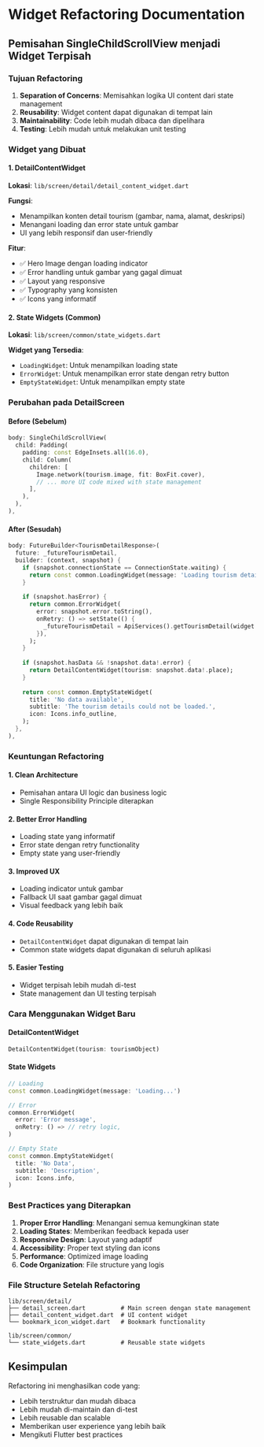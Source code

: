 # Widget Refactoring Documentation

## Pemisahan SingleChildScrollView menjadi Widget Terpisah

### Tujuan Refactoring
1. **Separation of Concerns**: Memisahkan logika UI content dari state management
2. **Reusability**: Widget content dapat digunakan di tempat lain
3. **Maintainability**: Code lebih mudah dibaca dan dipelihara
4. **Testing**: Lebih mudah untuk melakukan unit testing

### Widget yang Dibuat

#### 1. DetailContentWidget
**Lokasi**: `lib/screen/detail/detail_content_widget.dart`

**Fungsi**:
- Menampilkan konten detail tourism (gambar, nama, alamat, deskripsi)
- Menangani loading dan error state untuk gambar
- UI yang lebih responsif dan user-friendly

**Fitur**:
- ✅ Hero Image dengan loading indicator
- ✅ Error handling untuk gambar yang gagal dimuat
- ✅ Layout yang responsive
- ✅ Typography yang konsisten
- ✅ Icons yang informatif

#### 2. State Widgets (Common)
**Lokasi**: `lib/screen/common/state_widgets.dart`

**Widget yang Tersedia**:
- `LoadingWidget`: Untuk menampilkan loading state
- `ErrorWidget`: Untuk menampilkan error state dengan retry button
- `EmptyStateWidget`: Untuk menampilkan empty state

### Perubahan pada DetailScreen

#### Before (Sebelum)
```dart
body: SingleChildScrollView(
  child: Padding(
    padding: const EdgeInsets.all(16.0),
    child: Column(
      children: [
        Image.network(tourism.image, fit: BoxFit.cover),
        // ... more UI code mixed with state management
      ],
    ),
  ),
),
```

#### After (Sesudah)
```dart
body: FutureBuilder<TourismDetailResponse>(
  future: _futureTourismDetail,
  builder: (context, snapshot) {
    if (snapshot.connectionState == ConnectionState.waiting) {
      return const common.LoadingWidget(message: 'Loading tourism details...');
    }
    
    if (snapshot.hasError) {
      return common.ErrorWidget(
        error: snapshot.error.toString(),
        onRetry: () => setState(() {
          _futureTourismDetail = ApiServices().getTourismDetail(widget.tourismId);
        }),
      );
    }
    
    if (snapshot.hasData && !snapshot.data!.error) {
      return DetailContentWidget(tourism: snapshot.data!.place);
    }
    
    return const common.EmptyStateWidget(
      title: 'No data available',
      subtitle: 'The tourism details could not be loaded.',
      icon: Icons.info_outline,
    );
  },
),
```

### Keuntungan Refactoring

#### 1. **Clean Architecture**
- Pemisahan antara UI logic dan business logic
- Single Responsibility Principle diterapkan

#### 2. **Better Error Handling**
- Loading state yang informatif
- Error state dengan retry functionality
- Empty state yang user-friendly

#### 3. **Improved UX**
- Loading indicator untuk gambar
- Fallback UI saat gambar gagal dimuat
- Visual feedback yang lebih baik

#### 4. **Code Reusability**
- `DetailContentWidget` dapat digunakan di tempat lain
- Common state widgets dapat digunakan di seluruh aplikasi

#### 5. **Easier Testing**
- Widget terpisah lebih mudah di-test
- State management dan UI testing terpisah

### Cara Menggunakan Widget Baru

#### DetailContentWidget
```dart
DetailContentWidget(tourism: tourismObject)
```

#### State Widgets
```dart
// Loading
const common.LoadingWidget(message: 'Loading...')

// Error
common.ErrorWidget(
  error: 'Error message',
  onRetry: () => // retry logic,
)

// Empty State
const common.EmptyStateWidget(
  title: 'No Data',
  subtitle: 'Description',
  icon: Icons.info,
)
```

### Best Practices yang Diterapkan

1. **Proper Error Handling**: Menangani semua kemungkinan state
2. **Loading States**: Memberikan feedback kepada user
3. **Responsive Design**: Layout yang adaptif
4. **Accessibility**: Proper text styling dan icons
5. **Performance**: Optimized image loading
6. **Code Organization**: File structure yang logis

### File Structure Setelah Refactoring

```
lib/screen/detail/
├── detail_screen.dart          # Main screen dengan state management
├── detail_content_widget.dart  # UI content widget
└── bookmark_icon_widget.dart   # Bookmark functionality

lib/screen/common/
└── state_widgets.dart          # Reusable state widgets
```

## Kesimpulan

Refactoring ini menghasilkan code yang:
- Lebih terstruktur dan mudah dibaca
- Lebih mudah di-maintain dan di-test
- Lebih reusable dan scalable
- Memberikan user experience yang lebih baik
- Mengikuti Flutter best practices
